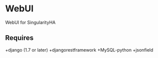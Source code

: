 WebUI
=====
WebUI for SingularityHA

## Requires ##
+django (1.7 or later)
+djangorestframework
+MySQL-python
+jsonfield
